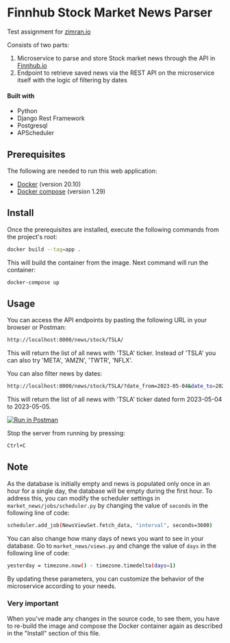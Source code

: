 # Finnhub Stock Market News Parser

Test assignment for [zimran.io](https://zimran.io/)

Consists of two parts:
1.  Microservice to parse and store Stock market news through the API in [Finnhub.io](https://finnhub.io/)
2.  Endpoint to retrieve saved news via the REST API on the microservice itself with the logic of filtering by dates

#### Built with
- Python
- Django Rest Framework
- Postgresql
- APScheduler

## Prerequisites

The following are needed to run this web application:

- [Docker](https://docs.docker.com/install/) (version 20.10)
- [Docker compose](https://docs.docker.com/compose/install/) (version 1.29)

## Install
Once the prerequisites are installed, execute the following commands from the project's root:
```bash
docker build --tag=app .
```
This will build the container from the image. Next command will run the container:
```bash
docker-compose up
```
## Usage

You can access the API endpoints by pasting the following URL in your browser or Postman: 
```bash
http://localhost:8000/news/stock/TSLA/
```
This will return the list of all news with 'TSLA' ticker. Instead of 'TSLA' you can also try 'META', 'AMZN', 'TWTR', 'NFLX'.


You can also filter news by dates:
```bash
http://localhost:8000/news/stock/TSLA/?date_from=2023-05-04&date_to=2023-05-05
```
This will return the list of all news with 'TSLA' ticker dated form 2023-05-04 to 2023-05-05.


[![Run in Postman](https://run.pstmn.io/button.svg)](https://app.getpostman.com/run-collection/26583558-ed41a17a-3dae-4e51-b8f4-bcc959d726de?action=collection%2Ffork&collection-url=entityId%3D26583558-ed41a17a-3dae-4e51-b8f4-bcc959d726de%26entityType%3Dcollection%26workspaceId%3D14c6c675-d72c-4fc3-a26e-371fa7171831)


Stop the server from running by pressing:
```bash
Ctrl+C
```
## Note

As the database is initially empty and news is populated only once in an hour for a single day, the database will be empty during the first hour.
To address this, you can modify the scheduler settings in `market_news/jobs/scheduler.py` by changing the value of `seconds` in the following line of code:

```bash
scheduler.add_job(NewsViewSet.fetch_data, "interval", seconds=3600)
```

You can also change how many days of news you want to see in your database. Go to `market_news/views.py` and change the value of `days` in the following line of code:
```bash
yesterday = timezone.now() - timezone.timedelta(days=1)
```
By updating these parameters, you can customize the behavior of the microservice according to your needs.

### Very important
When you've made any changes in the source code, to see them, you have to re-build the image and compose the Docker container again as described in the "Install" section of this file.

